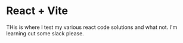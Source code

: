 # React + Vite

THis is where I test my various react code solutions and what not.  I'm learning cut some slack please.

